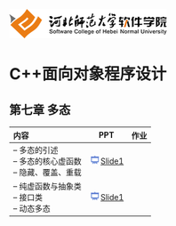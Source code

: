 ![河北师范大学软件学院](../image/logo.png)

# C++面向对象程序设计

## 第七章 多态

|内容|PPT|作业|
|:---|---|---|
|– 多态的引述<br/>– 多态的核心虚函数<br/>– 隐藏、覆盖、重载 |[<img src="../image/presentation.png" height="15" />Slide1](./ch07-polymorphism-1.pdf) ||
|– 纯虚函数与抽象类<br/>– 接口类<br/>– 动态多态 |[<img src="../image/presentation.png" height="15" />Slide1](./ch07-polymorphism-2.pdf) ||

